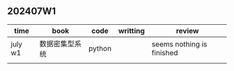 ## 202407W1

| time    | book    | code   | writting | review                    |
| ------- | ------- | ------ | -------- | ------------------------- |
| july w1 | 数据密集型系统 | python |          | seems nothing is finished |
|         |         |        |          |                           |




